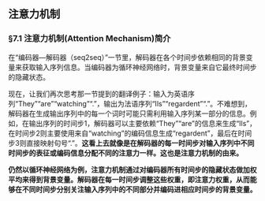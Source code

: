 ## 注意力机制



### §7.1 注意力机制(Attention Mechanism)简介

在“编码器—解码器（seq2seq）”⼀节⾥，解码器在各个时间步依赖相同的背景变量来获取输⼊序列信息。当编码器为循环神经⽹络时，背景变量来⾃它最终时间步的隐藏状态。

现在，让我们再次思考那⼀节提到的翻译例⼦：输⼊为英语序列“They”“are”“watching”“.”，输出为法语序列“Ils”“regardent”“.”。不难想到，解码器在⽣成输出序列中的每⼀个词时可能只需利⽤输⼊序列某⼀部分的信息。例如，在输出序列的时间步1，解码器可以主要依赖“They”“are”的信息来⽣成“Ils”，在时间步2则主要使⽤来⾃“watching”的编码信息⽣成“regardent”，最后在时间步3则直接映射句号“.”。**这看上去就像是在解码器的每⼀时间步对输⼊序列中不同时间步的表征或编码信息分配不同的注意⼒⼀样。这也是注意⼒机制的由来。**

**仍然以循环神经⽹络为例，注意⼒机制通过对编码器所有时间步的隐藏状态做加权平均来得到背景变量。解码器在每⼀时间步调整这些权重，即注意⼒权重，从而能够在不同时间步分别关注输⼊序列中的不同部分并编码进相应时间步的背景变量。**